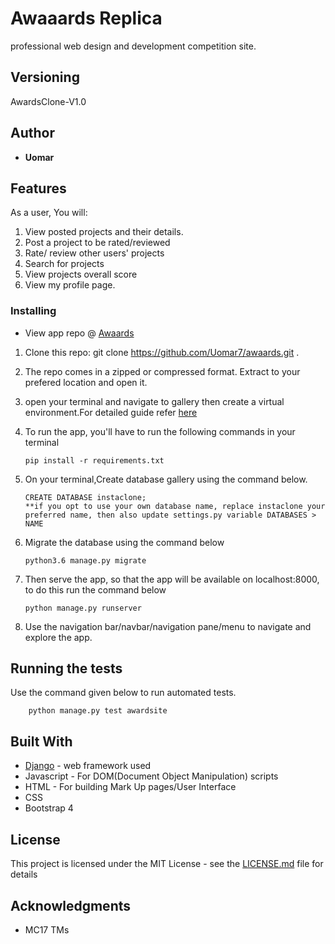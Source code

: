 # Awaaards Replica


professional web design and development competition site.


## Versioning

 AwardsClone-V1.0 

## Author

* **Uomar**

## Features


As a user, You will:

1. View posted projects and their details.
2. Post a project to be rated/reviewed
3. Rate/ review other users' projects
4. Search for projects 
5. View projects overall score
6. View my profile page.


### Installing

* View app repo @ [Awaards](https://github.com/Uomar7/awaards)

1. Clone this repo: git clone https://github.com/Uomar7/awaards.git .
2. The repo comes in a zipped or compressed format. Extract to your prefered location and open it.
3. open your terminal and navigate to gallery then create a virtual environment.For detailed guide refer  [here](https://packaging.python.org/guides/installing-using-pip-and-virtualenv/)
3. To run the app, you'll have to run the following commands in your terminal
    
    
       pip install -r requirements.txt
4. On your terminal,Create database gallery using the command below.


       CREATE DATABASE instaclone; 
       **if you opt to use your own database name, replace instaclone your preferred name, then also update settings.py variable DATABASES > NAME

5. Migrate the database using the command below


       python3.6 manage.py migrate
6. Then serve the app, so that the app will be available on localhost:8000, to do this run the command below


       python manage.py runserver
7. Use the navigation bar/navbar/navigation pane/menu to navigate and explore the app.

## Running the tests

Use the command given below to run automated tests.


        python manage.py test awardsite




## Built With

* [Django](https://www.djangoproject.com/) - web framework used
* Javascript - For DOM(Document Object Manipulation) scripts
* HTML - For building Mark Up pages/User Interface
*  CSS 
* Bootstrap 4


## License

This project is licensed under the MIT License - see the [LICENSE.md](LICENSE.md) file for details

## Acknowledgments

* MC17 TMs
